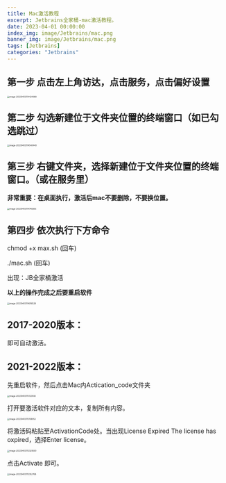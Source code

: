 ```yaml
---
title: Mac激活教程
excerpt: Jetbrains全家桶-mac激活教程。
date: 2023-04-01 00:00:00
index_img: image/Jetbrains/mac.png
banner_img: image/Jetbrains/mac.png
tags: [Jetbrains]
categories: "Jetbrains"
---
```


## 第一步 点击左上角访达，点击服务，点击偏好设置

<img src="https://typora-qiao-1309453114.cos.ap-shanghai.myqcloud.com/hex-info/image-20230403114424999.png" alt="image-20230403114424999" style="zoom:33%;" />

## 第二步 勾选新建位于文件夹位置的终端窗口（如已勾选跳过）

<img src="https://typora-qiao-1309453114.cos.ap-shanghai.myqcloud.com/hex-info/image-20230403114540449.png" alt="image-20230403114540449" style="zoom:33%;" />

## 第三步 右键文件夹，选择新建位于文件夹位置的终端窗口。（或在服务里）

**非常重要：在桌面执行，激活后mac不要删除，不要换位置。**

<img src="https://typora-qiao-1309453114.cos.ap-shanghai.myqcloud.com/hex-info/image-20230403114748265.png" alt="image-20230403114748265" style="zoom:33%;" />

## 第四步 依次执行下方命令

chmod +x max.sh (回车)

./mac.sh (回车)

出现：JB全家桶激活

**以上的操作完成之后要重启软件**

<img src="https://typora-qiao-1309453114.cos.ap-shanghai.myqcloud.com/hex-info/image-20230403114916528.png" alt="image-20230403114916528" style="zoom:33%;" />



## 2017-2020版本：

即可自动激活。

## 2021-2022版本：

先重启软件，然后点击Mac内Actication_code文件夹

<img src="https://typora-qiao-1309453114.cos.ap-shanghai.myqcloud.com/hex-info/image-20230403115123592.png" alt="image-20230403115123592" style="zoom:33%;" />

打开要激活软件对应的文本，复制所有内容。

<img src="https://typora-qiao-1309453114.cos.ap-shanghai.myqcloud.com/hex-info/image-20230403115159952.png" alt="image-20230403115159952" style="zoom:33%;" />

将激活码粘贴至ActivationCode处。当出现License Expired The license has oxpired，选择Enter license。

<img src="https://typora-qiao-1309453114.cos.ap-shanghai.myqcloud.com/hex-info/image-20230403115329590.png" alt="image-20230403115329590" style="zoom:33%;" />

点击Activate 即可。

<img src="https://typora-qiao-1309453114.cos.ap-shanghai.myqcloud.com/hex-info/image-20230403115352768.png" alt="image-20230403115352768" style="zoom:33%;" />



